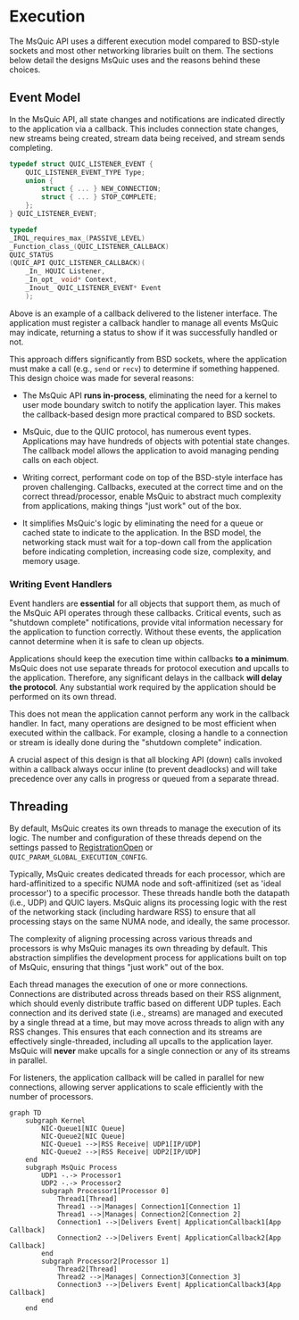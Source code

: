 Execution
======

The MsQuic API uses a different execution model compared to BSD-style sockets and most other networking libraries built on them.
The sections below detail the designs MsQuic uses and the reasons behind these choices.

## Event Model

In the MsQuic API, all state changes and notifications are indicated directly to the application via a callback.
This includes connection state changes, new streams being created, stream data being received, and stream sends completing.

```c
typedef struct QUIC_LISTENER_EVENT {
    QUIC_LISTENER_EVENT_TYPE Type;
    union {
        struct { ... } NEW_CONNECTION;
        struct { ... } STOP_COMPLETE;
    };
} QUIC_LISTENER_EVENT;

typedef
_IRQL_requires_max_(PASSIVE_LEVEL)
_Function_class_(QUIC_LISTENER_CALLBACK)
QUIC_STATUS
(QUIC_API QUIC_LISTENER_CALLBACK)(
    _In_ HQUIC Listener,
    _In_opt_ void* Context,
    _Inout_ QUIC_LISTENER_EVENT* Event
    );
```

Above is an example of a callback delivered to the listener interface.
The application must register a callback handler to manage all events MsQuic may indicate, returning a status to show if it was successfully handled or not.

This approach differs significantly from BSD sockets, where the application must make a call (e.g., `send` or `recv`) to determine if something happened.
This design choice was made for several reasons:

- The MsQuic API **runs in-process**, eliminating the need for a kernel to user mode boundary switch to notify the application layer. This makes the callback-based design more practical compared to BSD sockets.

- MsQuic, due to the QUIC protocol, has numerous event types. Applications may have hundreds of objects with potential state changes. The callback model allows the application to avoid managing pending calls on each object.

- Writing correct, performant code on top of the BSD-style interface has proven challenging. Callbacks, executed at the correct time and on the correct thread/processor, enable MsQuic to abstract much complexity from applications, making things "just work" out of the box.

- It simplifies MsQuic's logic by eliminating the need for a queue or cached state to indicate to the application. In the BSD model, the networking stack must wait for a top-down call from the application before indicating completion, increasing code size, complexity, and memory usage.

### Writing Event Handlers

Event handlers are **essential** for all objects that support them, as much of the MsQuic API operates through these callbacks.
Critical events, such as "shutdown complete" notifications, provide vital information necessary for the application to function correctly.
Without these events, the application cannot determine when it is safe to clean up objects.

Applications should keep the execution time within callbacks **to a minimum**.
MsQuic does not use separate threads for protocol execution and upcalls to the application.
Therefore, any significant delays in the callback **will delay the protocol**.
Any substantial work required by the application should be performed on its own thread.

This does not mean the application cannot perform any work in the callback handler.
In fact, many operations are designed to be most efficient when executed within the callback.
For example, closing a handle to a connection or stream is ideally done during the "shutdown complete" indication.

A crucial aspect of this design is that all blocking API (down) calls invoked within a callback always occur inline (to prevent deadlocks) and will take precedence over any calls in progress or queued from a separate thread.

## Threading

By default, MsQuic creates its own threads to manage the execution of its logic.
The number and configuration of these threads depend on the settings passed to [RegistrationOpen](api/RegistrationOpen.md) or `QUIC_PARAM_GLOBAL_EXECUTION_CONFIG`.

Typically, MsQuic creates dedicated threads for each processor, which are hard-affinitized to a specific NUMA node and soft-affinitized (set as 'ideal processor') to a specific processor.
These threads handle both the datapath (i.e., UDP) and QUIC layers.
MsQuic aligns its processing logic with the rest of the networking stack (including hardware RSS) to ensure that all processing stays on the same NUMA node, and ideally, the same processor.

The complexity of aligning processing across various threads and processors is why MsQuic manages its own threading by default.
This abstraction simplifies the development process for applications built on top of MsQuic, ensuring that things "just work" out of the box.

Each thread manages the execution of one or more connections.
Connections are distributed across threads based on their RSS alignment, which should evenly distribute traffic based on different UDP tuples.
Each connection and its derived state (i.e., streams) are managed and executed by a single thread at a time, but may move across threads to align with any RSS changes.
This ensures that each connection and its streams are effectively single-threaded, including all upcalls to the application layer.
MsQuic will **never** make upcalls for a single connection or any of its streams in parallel.

For listeners, the application callback will be called in parallel for new connections, allowing server applications to scale efficiently with the number of processors.

```mermaid
graph TD
    subgraph Kernel
        NIC-Queue1[NIC Queue]
        NIC-Queue2[NIC Queue]
        NIC-Queue1 -->|RSS Receive| UDP1[IP/UDP]
        NIC-Queue2 -->|RSS Receive| UDP2[IP/UDP]
    end
    subgraph MsQuic Process
        UDP1 -.-> Processor1
        UDP2 -.-> Processor2
        subgraph Processor1[Processor 0]
            Thread1[Thread]
            Thread1 -->|Manages| Connection1[Connection 1]
            Thread1 -->|Manages| Connection2[Connection 2]
            Connection1 -->|Delivers Event| ApplicationCallback1[App Callback]
            Connection2 -->|Delivers Event| ApplicationCallback2[App Callback]
        end
        subgraph Processor2[Processor 1]
            Thread2[Thread]
            Thread2 -->|Manages| Connection3[Connection 3]
            Connection3 -->|Delivers Event| ApplicationCallback3[App Callback]
        end
    end
```
